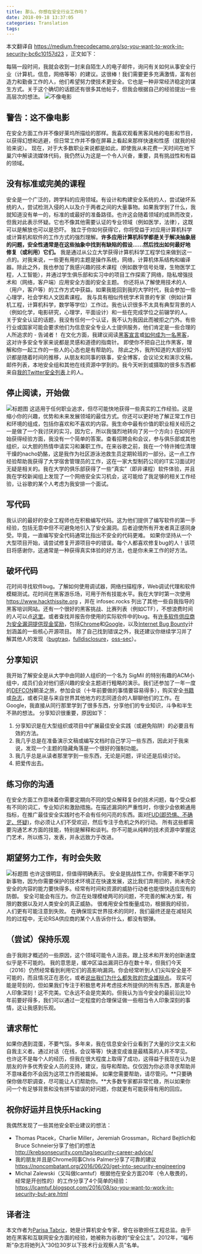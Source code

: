 ```yaml
---
title: 那么，你想在安全行业工作吗？
date: 2018-09-18 13:37:05
categories: Translation
tags:
---
```


本文翻译自 <https://medium.freecodecamp.org/so-you-want-to-work-in-security-bc6c10157d23> ，正文如下：

每隔一段时间，我就会收到一封来自陌生人的电子邮件，询问有关如何从事安全行业（计算机，信息，网络等等）的建议。这很棒！我们需要更多充满激情，富有创造力和勤奋工作的人，他们希望努力使技术更安全。它也是一种非常经济稳定的谋生方式。关于这个确切的话题还有很多其他帖子，但我会根据自己的经验提出一些高层次的想法。
![不像电影](https://cdn-images-1.medium.com/max/1000/1*Z7BjkasC8Kx5JtZ7N5Pe2A.gif)
<!--more-->

## 警告：这不像电影

在安全方面工作并不像好莱坞所描绘的那样。我喜欢观看黑客风格的电影和节目，以获得幻想和逃避，但日常工作并不像在屏幕上看起来那样快速和性感（就我的经验来说）。
现在，对于大多数职业来说都是如此，即使我从未花费一天时间在地下巢穴中解读流媒体代码，我仍然认为这是一个令人兴奋，重要，具有挑战性和有益的领域。

## 没有标准或完美的课程

安全是一个广泛的，跨学科的应用领域。有设计和构建安全系统的人，尝试破坏系统的人，尝试检测入侵的人以及介于两者之间的大量事物。如果我学到了什么，我就知道没有单一的，标准的或最好的准备路径。也许这会随着领域的成熟而改变，但我对此表示怀疑。它也不像其他需要认证的专业领域（例如医学，法律），这既可以是解放也可以是恐吓。
独立于你如何获得它，你将受益于对应用计算机科学或计算机和软件的工作方式的强烈理解。**许多应用计算机科学都是关于解决抽象层的问题，安全性通常是在这些抽象中找到有缺陷的假设......然后找出如何最好地修复（或利用）它们。**
我是通过从公立大学获得计算机科学工程学位来做到这一点的。对我来说，一些更有用的主题是操作系统，网络，计算机体系结构和编译器。除此之外，我也参加了我感兴趣的技术课程（例如数字信号处理，生物医学工程，人工智能），并通过学生俱乐部和实习中的项目工作探索了网络，隐私增强技术和（网络，客户端）应用安全方面的安全主题。
你还将从了解使用技术的人（用户，客户等）的工作方式中获益。如果我能回到我的大学时代，我会参加一些心理学，社会学和人文因素课程。
我与具有相似传统学术背景的专家（例如计算机工程，计算机科学，数学等学位）工作过。我也认识很多不太具有典型背景的人（例如化学，电影研究，心理学，平面设计）和一些在完成学位之前辍学的人。
关于安全认证的话题，我没有任何一个认证，我不认为我因此而被拒之门外。有些行业或国家可能会要求他们为信息安全专业人士提供服务，他们肯定是一些合理的人所追求的 - 告诫者！
在文化方面，我建议阅读[黑客宣言](https://en.wikipedia.org/wiki/Hacker_Manifesto)或[如何成为一名黑客](https://translations.readthedocs.io/en/latest/)，这对许多安全专家来说都是灵感和道德的指南针。 即使你不把自己比作黑客，理解和你一起工作的一些人的心态也是有帮助的。
除此之外，我所知道的大部分知识都是随着时间的推移，从朋友和同事的轶事，安全博客，会议论文和演示文稿，邮件列表，本地安全组和其他在线资源中学到的。我今天听到或摄取的很多东西都来自[我的Twitter安全列表](https://twitter.com/laparisa/lists/security)上的人。

## 停止阅读，开始做

![标题图](https://cdn-images-1.medium.com/max/1000/1*Q7FRcfOGAAIJoADz0KvTIQ.gif)
这适用于任何职业追求，但尽可能快地获得一些真实的工作经验。这是缩小你的兴趣，优势和未来发展领域的最佳方式。你还可以更好地了解正常工作日和环境的组成，包括你喜欢和不喜欢的内容。我生命中最有价值的职业相关经历之一是做了一个我讨厌的实习，因为它，所以我强烈地转向了另一个方向:)
在如何开始获得经验方面，我没有一个简单的答案。查看招聘会和会议，参与俱乐部或其他组织，以大胆的热情申请实习和兼职工作。在来谷歌之前，我在一个特许摊位清理干燥的nacho奶酪，这是我作为社区游泳池救生员定期轮班的一部分。这一点工作经验帮助我获得了大学宿舍管理员的工作，这在一家大型制药公司的IT实习面试时无疑是相关的。我在大学的俱乐部获得了一些“真实”（即非课程）软件体验，并且我在学校新闻组上发现了一个网络安全实习机会，这可能给了我足够的相关工作经验，让谷歌的某个人考虑为我安排一个面试。

## 写代码

我认识的最好的安全工程师也在积极编写代码。这为他们提供了编写软件的第一手经验，包括无意中但不可避免地引入了安全漏洞。后者迫使所有开发者真正感同身受。毕竟，一直编写安全代码通常比指出不安全的代码更难。
如果你坚持从一个大型项目开始，请尝试修复开源项目中的错误。每个人都喜欢修复bug的人！该项目将感谢你，这通常是一种获得真实体验的好方法，也是你未来工作的好方法。

## 破坏代码

花时间寻找软件bug。了解如何使用调试器，网络扫描程序，Web调试代理和软件模糊测试。花时间在黑客游乐场，可用于所有技能水平。我在大学时第一次使用 <https://www.hackthissite.org> ，并在 infosec.rocks 列出了其他一些自我指导的黑客培训网站。还有一个很好的黑客挑战、比赛列表（例如CTF），不想浪费时间的人可以点[这里](https://security.stackexchange.com/questions/3592/what-hacking-competitions-challenges-exist)。或者查找并报告你使用的实际软件中的bug。有[许多软件供应商为安全漏洞提供现金奖励](https://www.bugcrowd.com/bug-bounty-list/)，包括[Chrome](https://www.google.com/about/appsecurity/chrome-rewards/)和[Google](https://www.google.com/about/appsecurity/reward-program/)，以及[Internet Bug Bounty](https://www.hackerone.com/internet-bug-bounty)计划涵盖的一些核心开源项目。
除了自己找到错误之外，我还建议你继续学习并了解其他人的发现（[bugtraq](https://seclists.org/bugtraq/)，[fulldisclosure](https://seclists.org/fulldisclosure/)，[oss-sec](https://seclists.org/oss-sec/)）。

## 分享知识

我开始了解安全是从大学中由同龄人组织的一个名为 SigMil 的特别有趣的ACM小组中，成员们会对他们感兴趣的安全主题进行粗略的演示。我们还参加了一年一度的[DEFCON](https://www.defcon.org/)朝圣之旅，参加会谈（十年前要做的事情要容易得多），购买安全[书籍](https://www.defcon.org/html/links/book-list.html)或[杂志](https://www.2600.com/)，或者只是与来自世界其他地方的志同道合的人聊聊他们的工作。在Google，我直接从同行那里学到了很多东西，分享他们的专业知识，斗争和半生不熟的想法。
分享知识很重要，原因如下：

1. 分享知识是在大型组织或项目中扩展最佳安全实践（或避免陷阱）的必要且有效的方法。
2. 我几乎总是在准备演示文稿或编写文档时自己学习一些东西，因此对于我来说，发现一个主题的隐藏角落是一个很好的强制功能。
3. 我几乎总是从读者那里学到一些东西，无论是问题，评论还是后续讨论。
4. 把爱传出去。

## 练习你的沟通

在安全方面工作意味着你需要定期向不同的受众解释复杂的技术问题，每个受众都有不同的词汇，专业知识和激励措施。在描述漏洞的严重性时，你很少会依赖通用指标，在推广最佳安全实践时也不会有任何闪亮的东西。面对[FUD(即恐惧、不确定、怀疑)](https://zh.wikipedia.org/zh-cn/FUD)，你必须让人们不受欢迎，然后专注于危机之外的行动。
所有这些都需要沟通艺术方面的技能，特别是解释和谈判。你不可能从纯粹的技术资源中掌握这门艺术，所以练习，发表，并永远致力于改进。

## 期望努力工作，有时会失败

![标题图](https://cdn-images-1.medium.com/max/1000/1*0iQlhQQUroM4_A1zAW6n3w.gif)
也许这很明显，但值得明确表示。
安全是挑战性工作。你需要不断学习新事物，因为你需要保护的技术环境正在快速发展，这比我们弃用旧的，尚未完全安全的内容的能力要快得多。经常有时间和资源的威胁行动者也能很快适应现有的防御。
安全可能会有压力。你正在处理模棱两可的问题，不完善的解决方案，有限的数据以及对人类安全的真正威胁。
很难用安全性衡量成功，根据我的经验，人们更有可能注意到失败。 在确保现实世界技术的同时，我们最终还是在减轻风险的过程中，无论RSA供应商的某个人告诉你什么，都没有银弹。

## （尝试）保持乐观

由于我刚才概述的一些原因，这个领域可能令人沮丧。跟上技术和开发的创新速度似乎是不可能的。 我的意思是，缓冲区溢出漏洞已存在数十年，但我们今天（2016）仍然经常看到利用它们的高影响漏洞。你会经常听到人们尖叫安全是不可能的，而且情况正在恶化，或者[说出我们为什么都失败的完全雄辩点](https://lcamtuf.blogspot.com/2010/05/security-engineering-broken-promises.html)。
现实可能是苛刻的，但如果我们专注于积极思考并考虑技术所提供的所有东西，那真是令人印象深刻！这不完美。它永远不会是完美的。但我认为当今安全的最前沿比10年前要好得多，我们可以通过一定程度的合理保证做一些相当令人印象深刻的事情，这让我感到乐观。

## 请求帮忙

如果你遇到混蛋，不要气馁。多年来，我在信息安全行业看到了大量的沙文主义和自我主义者。通过对话（在线，会议等等）快速变成谁是最精英的人并不罕见。
也许这不是每个人的经历，但我在很大程度上取得了成功，这得益于我现在认为是朋友的许多优秀安全人员的支持，建议，指导和帮助。仅仅因为你必须寻求帮助并不意味着你不会因为这项工作而被裁掉。
如果您需要帮助，请尽管问。**只要确保你做尽职调查，尽可能让人们帮助你。**大多数专家都非常忙碌，所以如果你问一个有足够背景和没有拼写错误的好问题，你就更有可能获得有用的回应。

## 祝你好运并且快乐Hacking

我偶然发现了一些其他安全职业建议的想法：

- Thomas Ptacek，Charlie Miller，Jeremiah Grossman，Richard Bejtlich和Bruce Schneier分享了他们的想法 <http://krebsonsecurity.com/tag/security-career-advice/>
- 我的朋友并且是Chrome同事Chris Palmer分享了可靠的建议 <https://noncombatant.org/2016/06/20/get-into-security-engineering>
- Michal Zalewski（又叫做lcamt​​uf）根据他在安全方面20年（令人敬畏的，经常是开创性的）的工作分享了4个简单的经验：<https://lcamtuf.blogspot.com/2016/08/so-you-want-to-work-in-security-but-are.html>

## 译者注

本文作者为[Parisa Tabriz](https://en.wikipedia.org/wiki/Parisa_Tabriz)，她是计算机安全专家，曾在谷歌担任工程总监。由于她在黑客和互联网安全方面的经验，她被称为谷歌的“安全公主”。2012年，“福布斯”杂志将她列入“30位30岁以下技术行业观察人员”名单。
